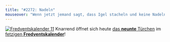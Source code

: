 ```yaml
---
title: "#2272: Nadeln"
mouseover: "Wenn jetzt jemand sagt, dass Igel stacheln und keine Nadeln haben, drohe ich spontan mit einem Kaktus-Comic."
---
```


<a href="http://www.fonflatter.de/der-fetzige-fredventskalender-2011/" title="Fredventskalender 11"><img src="http://www.fonflatter.de/adv11/fredventskalender_banner.png" alt="Fredventskalender 11" /></a>
Knarrend öffnet sich heute <a href="http://www.fonflatter.de/2011/12/09/das-9-turchen" title="Fredventskalender 2011">das <strong>neunte</strong> Türchen</a> im <a href="http://www.fonflatter.de/der-fetzige-fredventskalender-2011/" title="Fredventskalender 2011">fetzigen <strong>Fredventskalender</strong></a>!

